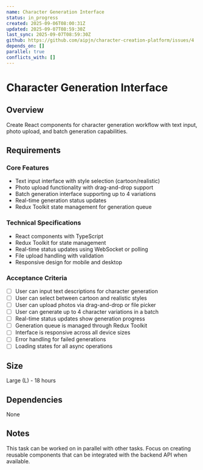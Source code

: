 ```yaml
---
name: Character Generation Interface
status: in_progress
created: 2025-09-06T08:00:31Z
updated: 2025-09-07T08:59:30Z
last_sync: 2025-09-07T08:59:30Z
github: https://github.com/aipjn/character-creation-platform/issues/4
depends_on: []
parallel: true
conflicts_with: []
---
```


# Character Generation Interface

## Overview
Create React components for character generation workflow with text input, photo upload, and batch generation capabilities.

## Requirements

### Core Features
- Text input interface with style selection (cartoon/realistic)
- Photo upload functionality with drag-and-drop support
- Batch generation interface supporting up to 4 variations
- Real-time generation status updates
- Redux Toolkit state management for generation queue

### Technical Specifications
- React components with TypeScript
- Redux Toolkit for state management
- Real-time status updates using WebSocket or polling
- File upload handling with validation
- Responsive design for mobile and desktop

### Acceptance Criteria
- [ ] User can input text descriptions for character generation
- [ ] User can select between cartoon and realistic styles
- [ ] User can upload photos via drag-and-drop or file picker
- [ ] User can generate up to 4 character variations in a batch
- [ ] Real-time status updates show generation progress
- [ ] Generation queue is managed through Redux Toolkit
- [ ] Interface is responsive across all device sizes
- [ ] Error handling for failed generations
- [ ] Loading states for all async operations

## Size
Large (L) - 18 hours

## Dependencies
None

## Notes
This task can be worked on in parallel with other tasks. Focus on creating reusable components that can be integrated with the backend API when available.
